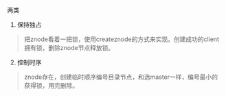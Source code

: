 两类
1. 保持独占
> 把znode看着一把锁，使用createznode的方式来实现。创建成功的client拥有锁，删除znode节点释放锁。

2. 控制时序
> znode存在，创建临时顺序编号目录节点，和选master一样，编号最小的获得锁，用完删除。
